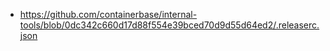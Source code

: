 - https://github.com/containerbase/internal-tools/blob/0dc342c660d17d88f554e39bced70d9d55d64ed2/.releaserc.json
